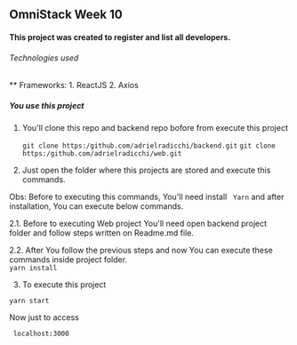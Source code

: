 ## OmniStack Week 10

#### This project was created to register and list all developers.

###### Technologies used

** Frameworks: 
    1. ReactJS
    2. Axios

##### You use this project 

1. You'll clone this repo and backend repo bofore from execute this project 

    ``` git clone https:/github.com/adrielradicchi/backend.git ``` 
    ``` git clone https:/github.com/adrielradicchi/web.git ``` 

2. Just open the folder where this projects are stored and execute this commands.

Obs: Before to executing this commands, You'll need install ``` Yarn``` and after installation, You can execute below commands. 

2.1. Before to executing Web project You'll need open backend project folder and follow steps written on Readme.md file.

2.2. After You follow the previous steps and now You can execute these commands inside project folder.  
``` yarn install ```

3. To execute this project 

``` yarn start ```

Now just to access 

``` localhost:3000```
